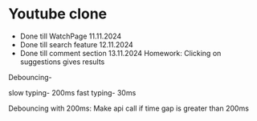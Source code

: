 # Youtube clone

- Done till WatchPage 11.11.2024
- Done till search feature 12.11.2024
- Done till comment section 13.11.2024
Homework: Clicking on suggestions gives results

Debouncing-

slow typing- 200ms
fast typing- 30ms

Debouncing with 200ms:
    Make api call if time gap is greater than 200ms